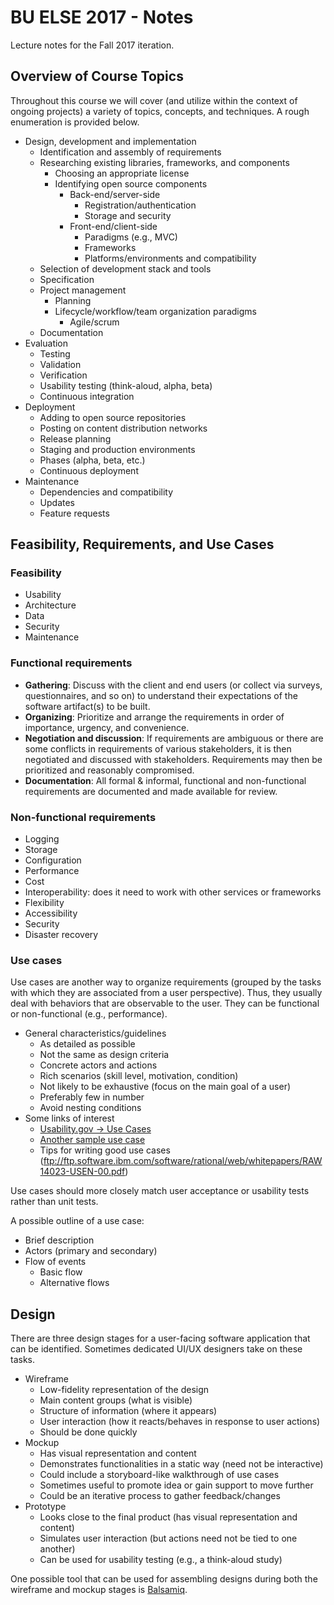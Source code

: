 # BU ELSE 2017 - Notes
Lecture notes for the Fall 2017 iteration.

## Overview of Course Topics

Throughout this course we will cover (and utilize within the context of ongoing projects) a variety of topics, concepts, and techniques. A rough enumeration is provided below.

* Design, development and implementation
  * Identification and assembly of requirements
  * Researching existing libraries, frameworks, and components
    * Choosing an appropriate license
    * Identifying open source components
      * Back-end/server-side
        * Registration/authentication
        * Storage and security
      * Front-end/client-side
        * Paradigms (e.g., MVC)
        * Frameworks
        * Platforms/environments and compatibility
  * Selection of development stack and tools
  * Specification
  * Project management
    * Planning
    * Lifecycle/workflow/team organization paradigms
      * Agile/scrum
  * Documentation
* Evaluation
  * Testing
  * Validation
  * Verification
  * Usability testing (think-aloud, alpha, beta)
  * Continuous integration
* Deployment
  * Adding to open source repositories
  * Posting on content distribution networks
  * Release planning
  * Staging and production environments
  * Phases (alpha, beta, etc.)
  * Continuous deployment
* Maintenance
  * Dependencies and compatibility
  * Updates
  * Feature requests

## Feasibility, Requirements, and Use Cases

### Feasibility

* Usability
* Architecture
* Data
* Security
* Maintenance

### Functional requirements

* **Gathering**: Discuss with the client and end users (or collect via surveys, questionnaires, and so on) to understand their expectations of the software artifact(s) to be built.
* **Organizing**: Prioritize and arrange the requirements in order of importance, urgency, and convenience.
* **Negotiation and discussion**: If requirements are ambiguous or there are some conflicts in requirements of various stakeholders, it is then negotiated and discussed with stakeholders. Requirements may then be prioritized and reasonably compromised.
* **Documentation**: All formal & informal, functional and non-functional requirements are documented and made available for review.

### Non-functional requirements

* Logging
* Storage
* Configuration
* Performance
* Cost
* Interoperability: does it need to work with other services or frameworks
* Flexibility
* Accessibility
* Security
* Disaster recovery

### Use cases

Use cases are another way to organize requirements (grouped by the tasks with which they are associated from a user perspective). Thus, they usually deal with behaviors that are observable to the user. They can be functional or non-functional (e.g., performance).

* General characteristics/guidelines
  * As detailed as possible
  * Not the same as design criteria
  * Concrete actors and actions
  * Rich scenarios (skill level, motivation, condition)
  * Not likely to be exhaustive (focus on the main goal of a user)
  * Preferably few in number
  * Avoid nesting conditions
* Some links of interest
  * [Usability.gov -> Use Cases](https://www.usability.gov/how-to-and-tools/methods/use-cases.html)
  * [Another sample use case](http://tynerblain.com/blog/2007/04/09/sample-use-case-example/)
  * Tips for writing good use cases (ftp://ftp.software.ibm.com/software/rational/web/whitepapers/RAW14023-USEN-00.pdf)

Use cases should more closely match user acceptance or usability tests rather than unit tests.

A possible outline of a use case:
* Brief description
* Actors (primary and secondary)
* Flow of events
  * Basic flow
  * Alternative flows

## Design

There are three design stages for a user-facing software application that can be identified. Sometimes dedicated UI/UX designers take on these tasks.

* Wireframe
  * Low-fidelity representation of the design
  * Main content groups (what is visible)
  * Structure of information (where it appears)
  * User interaction (how it reacts/behaves in response to user actions)
  * Should be done quickly
* Mockup
  * Has visual representation and content
  * Demonstrates functionalities in a static way (need not be interactive)
  * Could include a storyboard-like walkthrough of use cases
  * Sometimes useful to promote idea or gain support to move further
  * Could be an iterative process to gather feedback/changes
* Prototype
  * Looks close to the final product (has visual representation and content)
  * Simulates user interaction (but actions need not be tied to one another)
  * Can be used for usability testing (e.g., a think-aloud study)

One possible tool that can be used for assembling designs during both the wireframe and mockup stages is [Balsamiq](https://balsamiq.com/).
